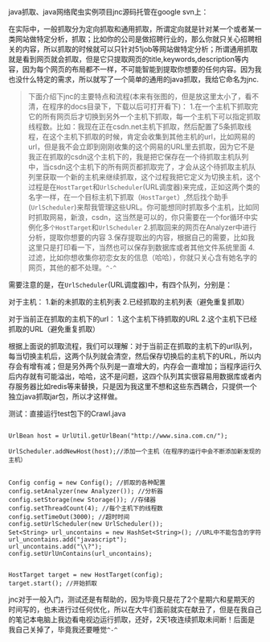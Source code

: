 java抓取、java网络爬虫实例项目jnc源码托管在google svn上：


在实际中，一般抓取分为定向抓取和通用抓取，所谓定向就是针对某一个或者某一类网站做特定分析，抓取；比如你的公司是做招聘行业的，那么你就只关心招聘相关的内容，所以抓取的时候就可以只针对51job等网站做特定分析；所谓通用抓取就是看到网页就会抓取，但是它只提取网页的title,keywords,description等内容，因为每个网页的布局都不一样，不可能智能到提取你想要的任何内容。因为我也没什么特定的需求，所以就写了一个简单的通用的java抓取，我给它命名为jnc.
> 下面介绍下jnc的主要特点和流程(本来有张图的，但是放这里太小了，看不清，在程序的docs目录下，下载以后可打开看下)：
1.在一个主机下抓取完它的所有网页后才切换到另外一个主机下抓取，每一个主机下可以指定抓取线程数。比如：我现在正在csdn.net主机下抓取，然后配置了5条抓取线程，在这个主机下抓取的时候，肯定会收集到其他主机的url，比如网易的url，但是我不会立即到刚刚收集的这个网易的URL里去抓取，因为它不是我正在抓取的csdn这个主机下的，我是把它保存在一个待抓取主机队列中，当csdn这个主机下的所有网页都抓取完了，才会从这个待抓取主机队列里获取一个新的主机来继续抓取，这个过程我把它定义为切换主机，这个过程是在`HostTarget`和`UrlScheduler`(URL调度器)来完成，正如这两个类的名字一样，在一个目标主机下抓取（`HostTarget`）,然后找个助手(`UrlScheduler`)来帮我管理这些URL。你可能想同时抓取多个主机，比如同时抓取网易，新浪，csdn，这当然是可以的，你只需要在一个for循环中实例化多`个HostTarget`和`UrlScheduler`
2.抓取回来的网页在Analyzer中进行分析，提取你想要的内容
3.保存提取出的内容，根据自己的需要，比如我这里只是打印看一下，当然也可以保存到数据库或者其他文件系统里面
4.过滤，比如你想收集你初恋女友的信息（哈哈），你就只关心含有她名字的网页，其他的都不处理。`^-^`

需要注意的是，在`UrlScheduler`(URL调度器)中，有四个队列，分别是：

对于主机：
1.新的未抓取的主机列表
2.已经抓取的主机列表（避免重复抓取）

对于当前正在抓取的主机下的url：
1.这个主机下待抓取的URL
2.这个主机下已经抓取的URL（避免重复抓取）

根据上面说的抓取流程，我们可以理解：对于当前正在抓取的主机下的url队列，每当切换主机后，这两个队列就会清空，然后保存切换后的主机下的URL，所以内存会有增有减；但是另外两个队列是一直增大的，内存会一直增加；当程序运行久后内存就有可能溢出，哈哈，这不是问题，这四个队列其实很容易用数据库或者内存服务器比如redis等来替换，只是因为我这里不想和这些东西耦合，只提供一个独立java抓取jar包，所以才这样做。

测试：直接运行test包下的Crawl.java
```

UrlBean host = UrlUtil.getUrlBean("http://www.sina.com.cn/");

UrlScheduler.addNewHost(host);//添加一个主机（在程序的运行中会不断添加新发现的主机）


Config config = new Config(); //抓取的各种配置
config.setAnalyzer(new Analyzer()); //分析器
config.setStorage(new Storage()); //存储器
config.setThreadCount(4); //每个主机下的线程数
config.setTimeOut(3000); //超时时间
config.setUrlScheduler(new UrlScheduler());
Set<String> url_uncontains = new HashSet<String>(); //URL中不能包含的字符
url_uncontains.add("javascript");
url_uncontains.add("\\?");
config.setUrlUnContains(url_uncontains);


HostTarget target = new HostTarget(config);
target.start(); //开始抓取

```

jnc对于一般入门，测试还是有帮助的，因为毕竟只是花了2个星期六和星期天的时间写的，也未进行过任何优化，所以在大牛们面前就实在献丑了，但是在我自己的笔记本电脑上我边看电视边运行抓取，还好，2天1夜连续抓取未间断！后面是我自己关掉了，毕竟我还要睡觉`^-^`